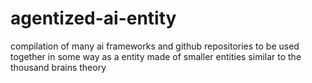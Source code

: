 # agentized-ai-entity
compilation of many ai frameworks and github repositories to be used together in some way as a entity made of smaller entities similar to the thousand brains theory
